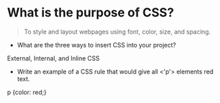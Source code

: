 # What is the purpose of CSS?

> To style and layout webpages using font, color, size, and spacing.

- What are the three ways to insert CSS into your project?

External, Internal, and Inline CSS 

- Write an example of a CSS rule that would give all <'p'> elements red text.

p {color: red;}